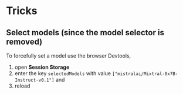 # Tricks

## Select models (since the model selector is removed)

To forcefully set a model use the browser Devtools, 

1. open **Session Storage** 
2. enter the key `selectedModels` with value `["mistralai/Mixtral-8x7B-Instruct-v0.1"]` and 
3. reload

